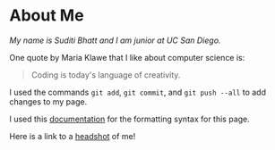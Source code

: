 # About Me

*My name is Suditi Bhatt and I am junior at UC San Diego.*

One quote by Maria Klawe that I like about computer science is:
> Coding is today's language of creativity.

I used the commands `git add`, `git commit`, and `git push --all` to add changes to my page.

I used this [documentation](https://docs.github.com/en/github/writing-on-github/getting-started-with-writing-and-formatting-on-github/basic-writing-and-formatting-syntax#links) for the formatting syntax for this page.

Here is a link to a [headshot](HeadShot.png) of me!
